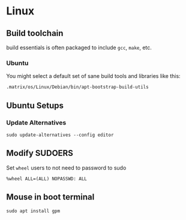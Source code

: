 # Linux

## Build toolchain

build essentials is often packaged to include `gcc`, `make`, etc. 

### Ubuntu

You might select a default set of sane build tools and libraries like this:

`.matrix/os/Linux/Debian/bin/apt-bootstrap-build-utils`

## Ubuntu Setups

### Update Alternatives

`sudo update-alternatives --config editor`

## Modify SUDOERS

Set `wheel` users to not need to password to sudo

```shell
%wheel ALL=(ALL) NOPASSWD: ALL
```

## Mouse in boot terminal

`sudo apt install gpm`

